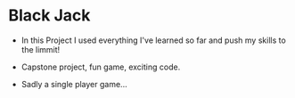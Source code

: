 # Black Jack

- In this Project I used everything I've learned so far and push my skills to the limmit!

- Capstone project, fun game, exciting code.

- Sadly a single player game...
